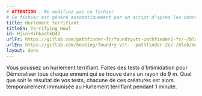 ```yaml
---
# ATTENTION : Ne modifiez pas ce fichier
# Ce fichier est généré automatiquement par un script d'après les données du module Foundry VTT officiel et de sa traduction
title: Hurlement terrifiant
titleEn: Terrifying Howl
id: HjinlKihkadhkQ4Z
urlFr: https://gitlab.com/pathfinder-fr/foundryvtt-pathfinder2-fr/-/blob/master/data/feats/HjinlKihkadhkQ4Z.htm
urlEn: https://gitlab.com/hooking/foundry-vtt---pathfinder-2e/-/blob/master/packs/data/feats.db/terrifying-howl.json
layout: dons
---
```

Vous poussez un hurlement terrifiant. Faites des tests d’Intimidation pour Démoraliser tous chaque ennemi qui se trouve dans un rayon de 9 m. Quel que soit le résultat de vos tests, chacune de ces créatures est alors temporairement immunisée au Hurlement terrifiant pendant 1 minute.
